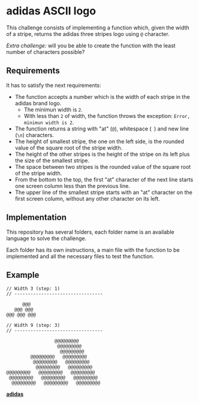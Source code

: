 # adidas ASCII logo

This challenge consists of implementing a function which, given the width of a stripe, returns the adidas three stripes logo using `@` character.

_Extra challenge:_ will you be able to create the function with the least number of characters possible?

## Requirements

It has to satisfy the next requirements:

- The function accepts a number which is the width of each stripe in the adidas brand logo.
   - The minimun width is `2`.
   - With less than `2` of width, the function throws the exception: `Error, minimun width is 2`.
- The function returns a string with "at" (`@`), whitespace (` `) and new line (`\n`) characters.
- The height of smallest stripe, the one on the left side, is the rounded value of the square root of the stripe width.
- The height of the other stripes is the height of the stripe on its left plus the size of the smallest stripe.
- The space between two stripes is the rounded value of the square root of the stripe width.
- From the bottom to the top, the first "at" character of the next line starts one screen column less than the previous line.
- The upper line of the smallest stripe starts with an "at" character on the first screen column, without any other character on its left.

## Implementation

This repository has several folders, each folder name is an available language to solve the challenge.

Each folder has its own instructions, a main file with the function to be implemented and all the necessary files to test the function.

## Example

```
// Width 3 (step: 1)
// ---------------------------------

      @@@
   @@@ @@@
@@@ @@@ @@@

// Width 9 (step: 3)
// ---------------------------------

                  @@@@@@@@@
                   @@@@@@@@@
                    @@@@@@@@@
         @@@@@@@@@   @@@@@@@@@
          @@@@@@@@@   @@@@@@@@@
           @@@@@@@@@   @@@@@@@@@
@@@@@@@@@   @@@@@@@@@   @@@@@@@@@
 @@@@@@@@@   @@@@@@@@@   @@@@@@@@@
  @@@@@@@@@   @@@@@@@@@   @@@@@@@@@
```

[**adidas**][adidas]

[adidas]: https://adidas.com/
